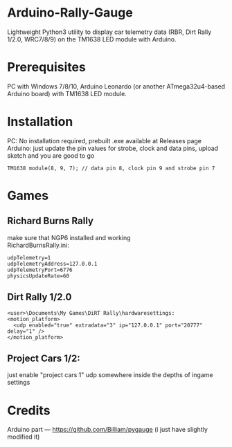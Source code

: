 # Arduino-Rally-Gauge
Lightweight Python3 utility to display car telemetry data (RBR, Dirt Rally 1/2.0, WRC7/8/9) on the TM1638 LED module with Arduino.

# Prerequisites
PC with Windows 7/8/10, Arduino Leonardo (or another ATmega32u4-based Arduino board) with TM1638 LED module.

# Installation
PC: No installation required, prebuilt .exe available at Releases page  
Arduino: just update the pin values for strobe, clock and data pins, upload sketch and you are good to go
```
TM1638 module(8, 9, 7); // data pin 8, clock pin 9 and strobe pin 7
```

# Games
## Richard Burns Rally
make sure that NGP6 installed and working  
RichardBurnsRally.ini:  
```[NGP]
udpTelemetry=1
udpTelemetryAddress=127.0.0.1
udpTelemetryPort=6776
physicsUpdateRate=60
```
## Dirt Rally 1/2.0
```
<user>\Documents\My Games\DiRT Rally\hardwaresettings:
<motion_platform>
  <udp enabled="true" extradata="3" ip="127.0.0.1" port="20777" delay="1" />
</motion_platform>
```

## Project Cars 1/2:
just enable "project cars 1" udp somewhere inside the depths of ingame settings

# Credits
Arduino part — https://github.com/Billiam/pygauge (i just have slightly modified it)
